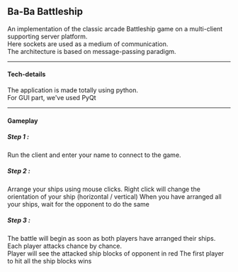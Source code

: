 ## Ba-Ba Battleship

An implementation of the classic arcade Battleship game on a multi-client supporting server platform.<br>
Here sockets are used as a medium of communication.<br>
The architecture is based on message-passing paradigm.<br>

<hr>

#### Tech-details
The application is made totally using python. <br>
For GUI part, we've used PyQt<bR>

<hr>

#### Gameplay

  ##### Step 1 :
  Run the client and enter your name to connect to the game.<Br>
 

  ##### Step 2 :
  Arrange your ships using mouse clicks.
  Right click will change the orientation of your ship (horizontal / vertical)
  When you have arranged all your ships, wait for the opponent to do the same

  ##### Step 3 :
  The battle will begin as soon as both players have arranged their ships.
  Each player attacks chance by chance.<br>
  Player will see the attacked ship blocks of opponent in red
  The first player to hit all the ship blocks wins
